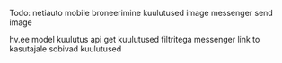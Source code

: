 Todo:
netiauto 
mobile 
broneerimine 
kuulutused image
messenger send image


hv.ee
model kuulutus
api get kuulutused filtritega
messenger link to kasutajale sobivad kuulutused
